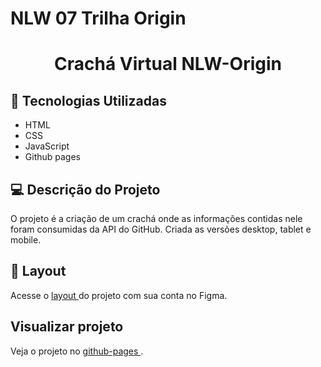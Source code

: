 # NLW 07 Trilha Origin

<h1 align="center">
Crachá Virtual NLW-Origin
</h1>

## 🚀 Tecnologias Utilizadas

- HTML
- CSS
- JavaScript
- Github pages

## 💻 Descrição do Projeto

O projeto é a criação de um crachá onde as informações contidas nele foram consumidas da API do GitHub. Criada as versões desktop, tablet e mobile.

## 🔖 Layout

Acesse o [ layout ](https://www.figma.com/community/file/1031698737363668691) do projeto com sua conta no Figma.

## Visualizar projeto

Veja o projeto no [ github-pages ](https://gimendesap.github.io/NLW-Heat-Origin/).
